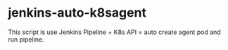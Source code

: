# jenkins-auto-k8sagent

This script is  use Jenkins Pipeline + K8s API = auto create agent pod and run pipeline.
